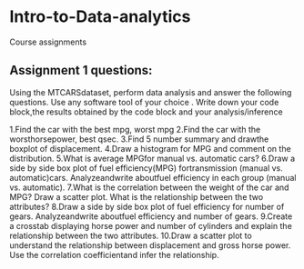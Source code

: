 # Intro-to-Data-analytics
Course assignments 
 
 
 ## Assignment 1 questions:
 Using the MTCARSdataset, perform data analysis and answer the following questions.
 Use any software tool of your choice .
 Write down your code block,the results obtained by the code block and your analysis/inference
 
 1.Find the car with the best mpg, worst mpg
 2.Find the car with the worsthorsepower, best qsec. 
 3.Find 5 number summary and drawthe boxplot of displacement.
 4.Draw a histogram for MPG and comment on the distribution. 
 5.What is average MPGfor manual vs. automatic cars?
 6.Draw a side by side box plot of fuel efficiency(MPG) fortransmission (manual vs. automatic)cars. Analyzeandwrite aboutfuel efficiency in each group
 (manual vs.   automatic). 
 7.What is the correlation between the weight of the car and MPG? Draw a scatter plot. What is the relationship between the two attributes?
 8.Draw a side by side box plot of fuel efficiency for number of gears. Analyzeandwrite aboutfuel efficiency and number of gears. 
 9.Create a crosstab displaying horse power and number of cylinders and explain the relationship between the two attributes.
 10.Draw a scatter plot to understand the relationship between displacement and gross horse power. Use the correlation coefficientand infer the relationship.
